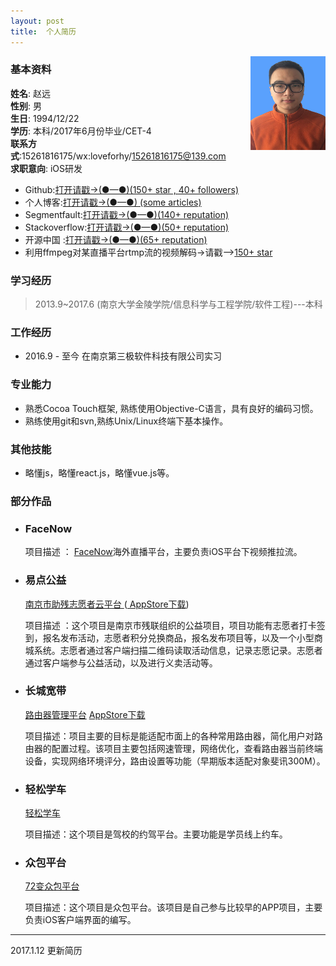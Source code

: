 ```yaml
---
layout: post
title:  个人简历
---                          
```


<img src="/img/1.jpg" align ="right" style="width:120px;height:150px;"/>               

### 基本资料                              
**姓名**: 赵远                                                                   
**性别**: 男               
**生日**: 1994/12/22               
**学历**: 本科/2017年6月份毕业/CET-4           
**联系方式**:15261816175/wx:loveforhy/15261816175@139.com                        
**求职意向**: iOS研发            

- Github:[打开请戳->(●—●)(150+ star , 40+ followers)](https://github.com/zhaoxiaobao)
- 个人博客:[打开请戳->(●—●) (some  articles)](https://github.com/zhaoxiaobao/dev-blog/tree/master/2016)
- Segmentfault:[打开请戳->(●—●)(140+  reputation)](https://segmentfault.com/u/zhaoyuan)
- Stackoverflow:[打开请戳->(●—●)(50+  reputation)](http://stackoverflow.com/users/6132641/yuan-zhao)
- 开源中国 :[打开请戳->(●—●)(65+  reputation)](http://my.oschina.net/zhaoxiaobao/home)
- 利用ffmpeg对某直播平台rtmp流的视频解码->请戳-->[150+ star](https://github.com/zhaoxiaobao/inke-ios) 

### 学习经历     

> 2013.9~2017.6 (南京大学金陵学院/信息科学与工程学院/软件工程)---本科 

### 工作经历     

- 2016.9 - 至今  在南京第三极软件科技有限公司实习  

### 专业能力

- 熟悉Cocoa Touch框架, 熟练使用Objective-C语言，具有良好的编码习惯。
- 熟练使用git和svn,熟练Unix/Linux终端下基本操作。

### 其他技能

- 略懂js，略懂react.js，略懂vue.js等。

### 部分作品 

-  ###  FaceNow

   项目描述 ： [FaceNow](/zp/facenow.html)海外直播平台，主要负责iOS平台下视频推拉流。

-  ###  易点公益

    [ 南京市助残志愿者云平台 ](/zp/app-njzc.html)  ([ AppStore下载](https://itunes.apple.com/us/app/nan-jing-zhu-can-yun-ping-tai/id1079831240?l=zh&ls=1&mt=8))    

    项目描述 ：这个项目是南京市残联组织的公益项目，项目功能有志愿者打卡签到，报名发布活动，志愿者积分兑换商品，报名发布项目等，以及一个小型商城系统。志愿者通过客户端扫描二维码读取活动信息，记录志愿记录。志愿者通过客户端参与公益活动，以及进行义卖活动等。

-  ### 长城宽带

    [路由器管理平台](/zp/app-lygl.html)  [  AppStore下载  ](https://itunes.apple.com/us/app/lu-you-guan-li/id1061866839?l=zh&ls=1&mt=8)

    项目描述：项目主要的目标是能适配市面上的各种常用路由器，简化用户对路由器的配置过程。该项目主要包括网速管理，网络优化，查看路由器当前终端设备，实现网络环境评分，路由设置等功能（早期版本适配对象斐讯300M）。

- ### 轻松学车

    [ 轻松学车 ](/zp/app-qsxc.html)   

    项目描述：这个项目是驾校的约驾平台。主要功能是学员线上约车。

- ###  众包平台

    [ 72变众包平台](/zp/app-72bian.html)  
     
    项目描述：这个项目是众包平台。该项目是自己参与比较早的APP项目，主要负责iOS客户端界面的编写。

---
2017.1.12 更新简历
